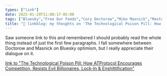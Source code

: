 ```yaml
---
types: ["link"]
date: 2025-01-29T11:08:17-05:00
tags: ["Bluesky","Free Our Feeds","Cory Doctorow","Mike Masnick","Mastodon","federated social media"]
title: "🔗 linkblog: my thoughts on 'The Technological Poison Pill: How ATProtocol Encourages Competition, Resists Evil Billionaires, Lock-In & Enshittification'"
---
```

Saw someone link to this and remembered I should probably read the whole thing instead of just the first few paragraphs. I fall somewhere between Doctorow and Masnick on Bluesky optimism, but I really appreciate their dialogue on it.

[link to "The Technological Poison Pill: How ATProtocol Encourages Competition, Resists Evil Billionaires, Lock-In & Enshittification"](https://www.techdirt.com/2025/01/21/the-technological-poison-pill-how-atprotocol-encourages-competition-resists-evil-billionaires-lock-in-enshittification/)
